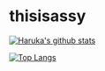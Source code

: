 # thisisassy
[![Haruka's github stats](https://github-readme-stats.vercel.app/api?username=thisisassy)](https://github.com/thisisassy/github-readme-stats)

[![Top Langs](https://github-readme-stats.vercel.app/api/top-langs/?username=thisisassy&layout=compact)](https://github.com/thisisassy/github-readme-stats)